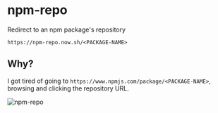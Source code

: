 # npm-repo

Redirect to an npm package's repository

`https://npm-repo.now.sh/<PACKAGE-NAME>`

## Why?

I got tired of going to `https://www.npmjs.com/package/<PACKAGE-NAME>`, browsing and clicking the repository URL.

![npm-repo](https://cloud.githubusercontent.com/assets/83319/22361308/5a289450-e426-11e6-9dc6-a74234ceaace.gif)
